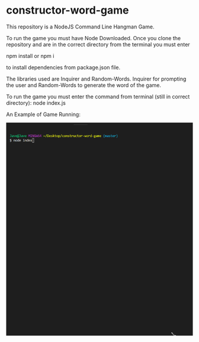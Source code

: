 # constructor-word-game

This repository is a NodeJS Command Line Hangman Game.

To run the game you must have Node Downloaded. Once you clone the repository and are in the correct directory from the terminal you 
must enter 

npm install or npm i

to install dependencies from package.json file.

The libraries used are Inquirer and Random-Words. Inquirer for prompting the user and Random-Words to generate 
the word of the game. 

To run the game you must enter 
the command from terminal (still in correct directory): node index.js

An Example of Game Running: 

![Example](/images/example.gif)
